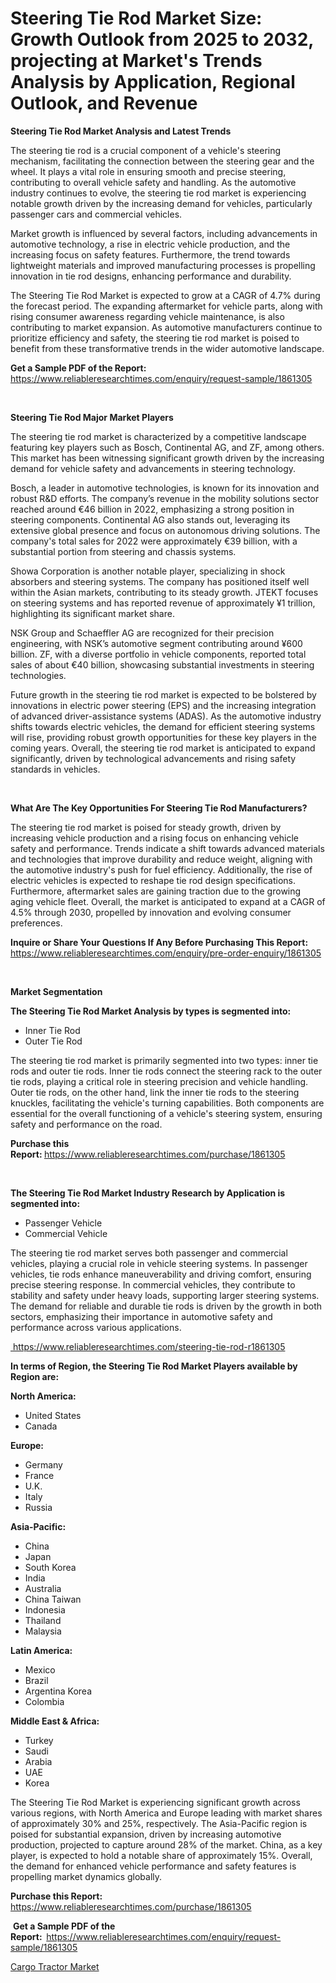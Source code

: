 <p><h1>Steering Tie Rod Market Size: Growth Outlook from 2025 to 2032, projecting at Market's Trends Analysis by Application, Regional Outlook, and Revenue</h1></p><p><strong>Steering Tie Rod Market Analysis and Latest Trends</strong></p>
<p><p>The steering tie rod is a crucial component of a vehicle's steering mechanism, facilitating the connection between the steering gear and the wheel. It plays a vital role in ensuring smooth and precise steering, contributing to overall vehicle safety and handling. As the automotive industry continues to evolve, the steering tie rod market is experiencing notable growth driven by the increasing demand for vehicles, particularly passenger cars and commercial vehicles.</p><p>Market growth is influenced by several factors, including advancements in automotive technology, a rise in electric vehicle production, and the increasing focus on safety features. Furthermore, the trend towards lightweight materials and improved manufacturing processes is propelling innovation in tie rod designs, enhancing performance and durability.</p><p>The Steering Tie Rod Market is expected to grow at a CAGR of 4.7% during the forecast period. The expanding aftermarket for vehicle parts, along with rising consumer awareness regarding vehicle maintenance, is also contributing to market expansion. As automotive manufacturers continue to prioritize efficiency and safety, the steering tie rod market is poised to benefit from these transformative trends in the wider automotive landscape.</p></p>
<p><strong>Get a Sample PDF of the Report:&nbsp;</strong> <a href="https://www.reliableresearchtimes.com/enquiry/request-sample/1861305?utm_campaign=3033&utm_medium=2&utm_source=Github&utm_content=ia&utm_term=30032025&utm_id=steering-tie-rod">https://www.reliableresearchtimes.com/enquiry/request-sample/1861305</a></p>
<p>&nbsp;</p>
<p><strong>Steering Tie Rod Major Market Players</strong></p>
<p><p>The steering tie rod market is characterized by a competitive landscape featuring key players such as Bosch, Continental AG, and ZF, among others. This market has been witnessing significant growth driven by the increasing demand for vehicle safety and advancements in steering technology.</p><p>Bosch, a leader in automotive technologies, is known for its innovation and robust R&D efforts. The company’s revenue in the mobility solutions sector reached around €46 billion in 2022, emphasizing a strong position in steering components. Continental AG also stands out, leveraging its extensive global presence and focus on autonomous driving solutions. The company's total sales for 2022 were approximately €39 billion, with a substantial portion from steering and chassis systems.</p><p>Showa Corporation is another notable player, specializing in shock absorbers and steering systems. The company has positioned itself well within the Asian markets, contributing to its steady growth. JTEKT focuses on steering systems and has reported revenue of approximately ¥1 trillion, highlighting its significant market share. </p><p>NSK Group and Schaeffler AG are recognized for their precision engineering, with NSK’s automotive segment contributing around ¥600 billion. ZF, with a diverse portfolio in vehicle components, reported total sales of about €40 billion, showcasing substantial investments in steering technologies.</p><p>Future growth in the steering tie rod market is expected to be bolstered by innovations in electric power steering (EPS) and the increasing integration of advanced driver-assistance systems (ADAS). As the automotive industry shifts towards electric vehicles, the demand for efficient steering systems will rise, providing robust growth opportunities for these key players in the coming years. Overall, the steering tie rod market is anticipated to expand significantly, driven by technological advancements and rising safety standards in vehicles.</p></p>
<p>&nbsp;</p>
<p><strong>What Are The Key Opportunities For Steering Tie Rod Manufacturers?</strong></p>
<p><p>The steering tie rod market is poised for steady growth, driven by increasing vehicle production and a rising focus on enhancing vehicle safety and performance. Trends indicate a shift towards advanced materials and technologies that improve durability and reduce weight, aligning with the automotive industry's push for fuel efficiency. Additionally, the rise of electric vehicles is expected to reshape tie rod design specifications. Furthermore, aftermarket sales are gaining traction due to the growing aging vehicle fleet. Overall, the market is anticipated to expand at a CAGR of 4.5% through 2030, propelled by innovation and evolving consumer preferences.</p></p>
<p><strong>Inquire or Share Your Questions If Any Before Purchasing This Report:</strong> <a href="https://www.reliableresearchtimes.com/enquiry/pre-order-enquiry/1861305?utm_campaign=3033&utm_medium=2&utm_source=Github&utm_content=ia&utm_term=30032025&utm_id=steering-tie-rod">https://www.reliableresearchtimes.com/enquiry/pre-order-enquiry/1861305</a></p>
<p>&nbsp;</p>
<p><strong>Market Segmentation</strong></p>
<p><strong>The Steering Tie Rod Market Analysis by types is segmented into:</strong></p>
<p><ul><li>Inner Tie Rod</li><li>Outer Tie Rod</li></ul></p>
<p><p>The steering tie rod market is primarily segmented into two types: inner tie rods and outer tie rods. Inner tie rods connect the steering rack to the outer tie rods, playing a critical role in steering precision and vehicle handling. Outer tie rods, on the other hand, link the inner tie rods to the steering knuckles, facilitating the vehicle's turning capabilities. Both components are essential for the overall functioning of a vehicle's steering system, ensuring safety and performance on the road.</p></p>
<p><strong>Purchase this Report:&nbsp;</strong><a href="https://www.reliableresearchtimes.com/purchase/1861305?utm_campaign=3033&utm_medium=2&utm_source=Github&utm_content=ia&utm_term=30032025&utm_id=steering-tie-rod">https://www.reliableresearchtimes.com/purchase/1861305</a></p>
<p>&nbsp;</p>
<p><strong>The Steering Tie Rod Market Industry Research by Application is segmented into:</strong></p>
<p><ul><li>Passenger Vehicle</li><li>Commercial Vehicle</li></ul></p>
<p><p>The steering tie rod market serves both passenger and commercial vehicles, playing a crucial role in vehicle steering systems. In passenger vehicles, tie rods enhance maneuverability and driving comfort, ensuring precise steering response. In commercial vehicles, they contribute to stability and safety under heavy loads, supporting larger steering systems. The demand for reliable and durable tie rods is driven by the growth in both sectors, emphasizing their importance in automotive safety and performance across various applications.</p></p>
<p><a href="https://www.reliableresearchtimes.com/steering-tie-rod-r1861305?utm_campaign=3033&utm_medium=2&utm_source=Github&utm_content=ia&utm_term=30032025&utm_id=steering-tie-rod">&nbsp;https://www.reliableresearchtimes.com/steering-tie-rod-r1861305</a></p>
<p><strong>In terms of Region, the Steering Tie Rod Market Players available by Region are:</strong></p>
<p>
    <p> <strong> North America: </strong>
        <ul>
            <li>United States</li>
            <li>Canada</li>
        </ul>
        </p> 
    <p> <strong> Europe: </strong>
        <ul>
            <li>Germany</li>
            <li>France</li>
            <li>U.K.</li>
            <li>Italy</li>
            <li>Russia</li>
        </ul>
        </p> 
    <p> <strong> Asia-Pacific: </strong>
        <ul>
            <li>China</li>
            <li>Japan</li>
            <li>South Korea</li>
            <li>India</li>
            <li>Australia</li>
            <li>China Taiwan</li>
            <li>Indonesia</li>
            <li>Thailand</li>
            <li>Malaysia</li>
        </ul>
        </p> 
    <p> <strong> Latin America: </strong>
        <ul>
            <li>Mexico</li>
            <li>Brazil</li>
            <li>Argentina Korea</li>
            <li>Colombia</li>
        </ul>
        </p> 
    <p> <strong> Middle East & Africa: </strong>
        <ul>
            <li>Turkey</li>
            <li>Saudi</li>
            <li>Arabia</li>
            <li>UAE</li>
            <li>Korea</li>
        </ul>
    </p>
    </p>
<p><p>The Steering Tie Rod Market is experiencing significant growth across various regions, with North America and Europe leading with market shares of approximately 30% and 25%, respectively. The Asia-Pacific region is poised for substantial expansion, driven by increasing automotive production, projected to capture around 28% of the market. China, as a key player, is expected to hold a notable share of approximately 15%. Overall, the demand for enhanced vehicle performance and safety features is propelling market dynamics globally.</p></p>
<p><strong>Purchase this Report: </strong><a href="https://www.reliableresearchtimes.com/purchase/1861305?utm_campaign=3033&utm_medium=2&utm_source=Github&utm_content=ia&utm_term=30032025&utm_id=steering-tie-rod">https://www.reliableresearchtimes.com/purchase/1861305</a></p>
<p>&nbsp;<strong>Get a Sample PDF of the Report:&nbsp;&nbsp;</strong><a href="https://www.reliableresearchtimes.com/enquiry/request-sample/1861305?utm_campaign=3033&utm_medium=2&utm_source=Github&utm_content=ia&utm_term=30032025&utm_id=steering-tie-rod">https://www.reliableresearchtimes.com/enquiry/request-sample/1861305</a></p>
<p><strong></strong></p>
<p><p><a href="https://github.com/alasmyayock/Market-Research-Report-List-1/blob/main/cargo-tractor-market.md?utm_campaign=3033&utm_medium=2&utm_source=Github&utm_content=ia&utm_term=30032025&utm_id=steering-tie-rod">Cargo Tractor Market</a></p></p>